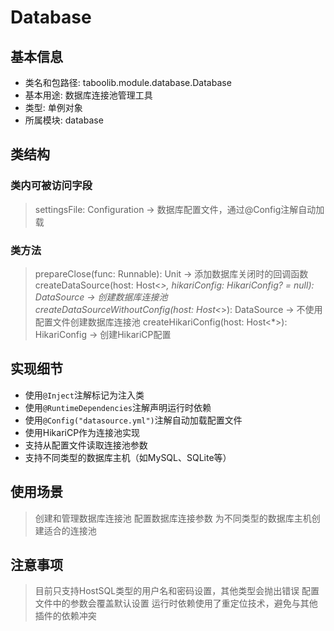 # Database
## 基本信息
- 类名和包路径: taboolib.module.database.Database
- 基本用途: 数据库连接池管理工具
- 类型: 单例对象
- 所属模块: database

## 类结构
### 类内可被访问字段
> settingsFile: Configuration -> 数据库配置文件，通过@Config注解自动加载

### 类方法
> prepareClose(func: Runnable): Unit -> 添加数据库关闭时的回调函数
> createDataSource(host: Host<*>, hikariConfig: HikariConfig? = null): DataSource -> 创建数据库连接池
> createDataSourceWithoutConfig(host: Host<*>): DataSource -> 不使用配置文件创建数据库连接池
> createHikariConfig(host: Host<*>): HikariConfig -> 创建HikariCP配置

## 实现细节
- 使用`@Inject`注解标记为注入类
- 使用`@RuntimeDependencies`注解声明运行时依赖
- 使用`@Config("datasource.yml")`注解自动加载配置文件
- 使用HikariCP作为连接池实现
- 支持从配置文件读取连接池参数
- 支持不同类型的数据库主机（如MySQL、SQLite等）

## 使用场景
> 创建和管理数据库连接池
> 配置数据库连接参数
> 为不同类型的数据库主机创建适合的连接池

## 注意事项
> 目前只支持HostSQL类型的用户名和密码设置，其他类型会抛出错误
> 配置文件中的参数会覆盖默认设置
> 运行时依赖使用了重定位技术，避免与其他插件的依赖冲突
